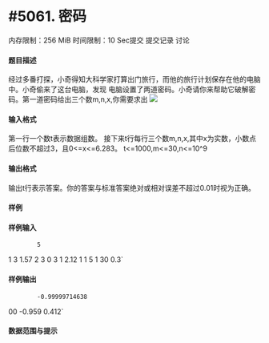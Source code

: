 
# #5061. 密码
内存限制：256 MiB 时间限制：10 Sec提交 提交记录 讨论
#### 题目描述
经过多番打探，小奇得知大科学家打算出门旅行，而他的旅行计划保存在他的电脑中。小奇偷来了这台电脑，发现
电脑设置了两道密码。小奇请你来帮助它破解密码。第一道密码给出三个数m,n,x,你需要求出
![](upload/201710/44(2).png)



#### 输入格式
第一行一个数t表示数据组数。
接下来t行每行三个数m,n,x,其中x为实数，小数点后位数不超过3，且0<=x<=6.283。
t<=1000,m<=30,n<=10^9


#### 输出格式
输出t行表示答案。你的答案与标准答案绝对或相对误差不超过0.01时视为正确。


#### 样例

#### 样例输入

			5
1 3 1.57
2 3 0
3 1 2.12
1 1 5
1 30 0.3`
#### 样例输出

			-0.99999714638
00
-0.959
0.412`
#### 数据范围与提示

